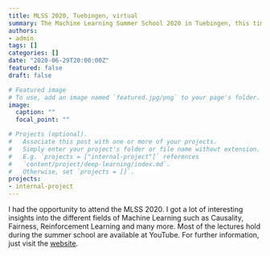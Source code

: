 ```yaml
---
title: MLSS 2020, Tuebingen, virtual
summary: The Machine Learning Summer School 2020 in Tuebingen, this time as a virtual event.
authors:
- admin
tags: []
categories: []
date: "2020-06-29T20:00:00Z"
featured: false
draft: false

# Featured image
# To use, add an image named `featured.jpg/png` to your page's folder.
image:
  caption: ""
  focal_point: ""

# Projects (optional).
#   Associate this post with one or more of your projects.
#   Simply enter your project's folder or file name without extension.
#   E.g. `projects = ["internal-project"]` references
#   `content/project/deep-learning/index.md`.
#   Otherwise, set `projects = []`.
projects:
- internal-project
---
```

I had the opportunity to attend the MLSS 2020. I got a lot of interesting insights into the different fields of Machine Learning such as Causality, Fairness, Reinforcement Learning and many more. Most of the lectures hold during the summer school are available at YouTube. For further information, just visit the [website](http://mlss.tuebingen.mpg.de/2020/).
